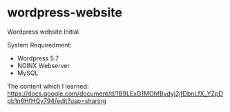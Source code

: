 # wordpress-website
Wordpress website Initial

System Requiredment:
- Wordpress 5.7
- NGINX Webserver
- MySQL

The content which I learned: https://docs.google.com/document/d/1B9LExG1MOhfBydyj2jfDbnLfX_YZpDpb1n6HfHQy794/edit?usp=sharing
